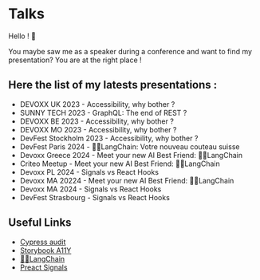 # Talks

Hello ! 👋

You maybe saw me as a speaker during a conference and want to find my presentation? You are at the right place !

## Here the list of my latests presentations :
- DEVOXX UK 2023 - Accessibility, why bother ? 
- SUNNY TECH 2023 - GraphQL: The end of REST ?
- DEVOXX BE 2023 - Accessibility, why bother ? 
- DEVOXX MO 2023 - Accessibility, why bother ?
- DevFest Stockholm 2023 - Accessibility, why bother ?
- DevFest Paris 2024 - 🦜🔗LangChain: Votre nouveau couteau suisse
- Devoxx Greece 2024 - Meet your new AI Best Friend: 🦜🔗LangChain
- Criteo Meetup - Meet your new AI Best Friend: 🦜🔗LangChain
- Devoxx PL 2024 - Signals vs React Hooks
- Devoxx MA 20224 - Meet your new AI Best Friend: 🦜🔗LangChain
- Devoxx MA 2024 - Signals vs React Hooks
- DevFest Strasbourg - Signals vs React Hooks


## Useful Links
- [Cypress audit](https://mfrachet.github.io/cypress-audit/guides/pa11y/installation.html#the-server-configuration)
- [Storybook A11Y](https://storybook.js.org/blog/automate-accessibility-tests-with-storybook/)
- [🦜🔗LangChain](https://www.langchain.com/)
- [Preact Signals](https://preactjs.com/guide/v10/signals/)
